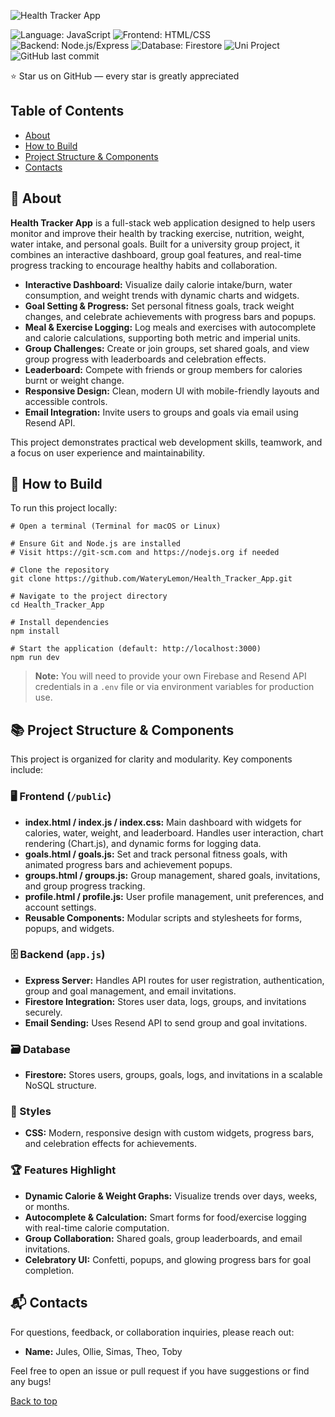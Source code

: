 ![Health Tracker App](https://cdn-icons-png.flaticon.com/512/4434/4434478.png)

<a name="top"></a>

![Language: JavaScript](https://img.shields.io/badge/language-JavaScript-yellow)
![Frontend: HTML/CSS](https://img.shields.io/badge/frontend-HTML%2FCSS-blue)
![Backend: Node.js/Express](https://img.shields.io/badge/backend-Node.js%2FExpress-green)
![Database: Firestore](https://img.shields.io/badge/database-Firestore-orange)
![Uni Project](https://img.shields.io/badge/-university%20project-red?style=flat-square)
![GitHub last commit](https://img.shields.io/github/last-commit/WateryLemon/Health_Tracker_App)

⭐ Star us on GitHub — every star is greatly appreciated

## Table of Contents
- [About](#-about)
- [How to Build](#-how-to-build)
- [Project Structure & Components](#-project-structure--components)
- [Contacts](#-contacts)

<a name="about"></a>
## 🚀 About

**Health Tracker App** is a full-stack web application designed to help users monitor and improve their health by tracking exercise, nutrition, weight, water intake, and personal goals. Built for a university group project, it combines an interactive dashboard, group goal features, and real-time progress tracking to encourage healthy habits and collaboration.

- **Interactive Dashboard:** Visualize daily calorie intake/burn, water consumption, and weight trends with dynamic charts and widgets.
- **Goal Setting & Progress:** Set personal fitness goals, track weight changes, and celebrate achievements with progress bars and popups.
- **Meal & Exercise Logging:** Log meals and exercises with autocomplete and calorie calculations, supporting both metric and imperial units.
- **Group Challenges:** Create or join groups, set shared goals, and view group progress with leaderboards and celebration effects.
- **Leaderboard:** Compete with friends or group members for calories burnt or weight change.
- **Responsive Design:** Clean, modern UI with mobile-friendly layouts and accessible controls.
- **Email Integration:** Invite users to groups and goals via email using Resend API.

This project demonstrates practical web development skills, teamwork, and a focus on user experience and maintainability.

<a name="how-to-build"></a>
## 📝 How to Build

To run this project locally:

```shell
# Open a terminal (Terminal for macOS or Linux)

# Ensure Git and Node.js are installed
# Visit https://git-scm.com and https://nodejs.org if needed

# Clone the repository
git clone https://github.com/WateryLemon/Health_Tracker_App.git

# Navigate to the project directory
cd Health_Tracker_App

# Install dependencies
npm install

# Start the application (default: http://localhost:3000)
npm run dev
```

> **Note:** You will need to provide your own Firebase and Resend API credentials in a `.env` file or via environment variables for production use.

<a name="project-structure--components"></a>
## 📚 Project Structure & Components

This project is organized for clarity and modularity. Key components include:

### 🖥️ Frontend (`/public`)

- **index.html / index.js / index.css:** Main dashboard with widgets for calories, water, weight, and leaderboard. Handles user interaction, chart rendering (Chart.js), and dynamic forms for logging data.
- **goals.html / goals.js:** Set and track personal fitness goals, with animated progress bars and achievement popups.
- **groups.html / groups.js:** Group management, shared goals, invitations, and group progress tracking.
- **profile.html / profile.js:** User profile management, unit preferences, and account settings.
- **Reusable Components:** Modular scripts and stylesheets for forms, popups, and widgets.

### 🗄️ Backend (`app.js`)

- **Express Server:** Handles API routes for user registration, authentication, group and goal management, and email invitations.
- **Firestore Integration:** Stores user data, logs, groups, and invitations securely.
- **Email Sending:** Uses Resend API to send group and goal invitations.

### 🗃️ Database

- **Firestore:** Stores users, groups, goals, logs, and invitations in a scalable NoSQL structure.

### 🎨 Styles

- **CSS:** Modern, responsive design with custom widgets, progress bars, and celebration effects for achievements.

### 🏆 Features Highlight

- **Dynamic Calorie & Weight Graphs:** Visualize trends over days, weeks, or months.
- **Autocomplete & Calculation:** Smart forms for food/exercise logging with real-time calorie computation.
- **Group Collaboration:** Shared goals, group leaderboards, and email invitations.
- **Celebratory UI:** Confetti, popups, and glowing progress bars for goal completion.

<a name="contacts"></a>
## 📬 Contacts

For questions, feedback, or collaboration inquiries, please reach out:

- **Name:** Jules, Ollie, Simas, Theo, Toby

Feel free to open an issue or pull request if you have suggestions or find any bugs!

[Back to top](#top)